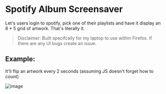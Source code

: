 # Spotify Album Screensaver

Let's users login to spotify, pick one of their playlists and have it display an 8 \* 5 grid of artwork. That's literally it.

> Disclaimer: Built specifcally for my laptop to use within Firefox. If there are any UI bugs create an issue.

## Example:

It'll flip an artwork every 2 seconds (assuming JS doesn't forget how to count)

![image](./public/example.gif)
